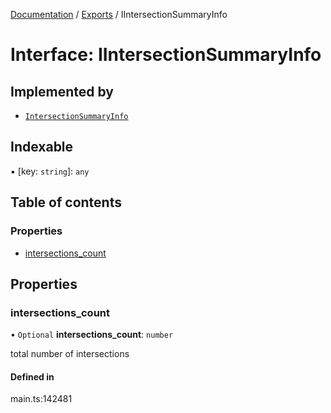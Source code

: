 [Documentation](../README.md) / [Exports](../modules.md) / IIntersectionSummaryInfo

# Interface: IIntersectionSummaryInfo

## Implemented by

- [`IntersectionSummaryInfo`](../classes/IntersectionSummaryInfo.md)

## Indexable

▪ [key: `string`]: `any`

## Table of contents

### Properties

- [intersections\_count](IIntersectionSummaryInfo.md#intersections_count)

## Properties

### intersections\_count

• `Optional` **intersections\_count**: `number`

total number of intersections

#### Defined in

main.ts:142481
